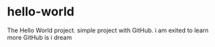 # hello-world
The Hello World project. simple project with GitHub. i am exited to learn more GitHub is i dream
